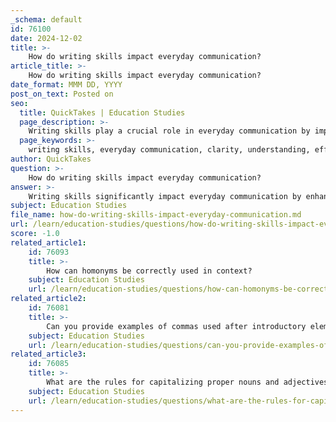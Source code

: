 ```yaml
---
_schema: default
id: 76100
date: 2024-12-02
title: >-
    How do writing skills impact everyday communication?
article_title: >-
    How do writing skills impact everyday communication?
date_format: MMM DD, YYYY
post_on_text: Posted on
seo:
  title: QuickTakes | Education Studies
  page_description: >-
    Writing skills play a crucial role in everyday communication by improving clarity, understanding, and effectiveness in conveying messages, thus enhancing personal and professional interactions.
  page_keywords: >-
    writing skills, everyday communication, clarity, understanding, effective messaging, personal interactions, professional interactions, adaptability, digital communication, audience awareness, critical thinking, information retention, academic writing, interpersonal communication
author: QuickTakes
question: >-
    How do writing skills impact everyday communication?
answer: >-
    Writing skills significantly impact everyday communication by enhancing clarity, understanding, and effectiveness in conveying messages. Strong writing abilities enable individuals to articulate their ideas and opinions clearly and concisely, which is essential for both personal and professional interactions. When writing is clear, it facilitates better understanding and collaboration among individuals, making it easier for readers to absorb the intended message.\n\nIn various contexts, such as writing an informative report for a professional audience or composing a casual email to friends, the approach to writing may differ. Understanding the purpose and audience of the communication ensures that the writing is relevant and engaging. This adaptability is crucial in today's digital landscape, where effective written communication across social media, blog posts, and other platforms allows individuals and organizations to connect with their target audience and project a professional image.\n\nMoreover, writing skills contribute to critical thinking and retention of information. Clear writing not only conveys information but also enhances the writer's ability to think critically about the subject matter. This is particularly important in educational settings, where students transition from oral communication to developing their writing skills throughout their academic journey.\n\nIn summary, effective writing skills are vital for successful communication in everyday life. They improve interpersonal interactions, facilitate coworker collaborations, and enhance overall success in various endeavors. As such, investing time in developing writing skills can lead to significant personal and professional growth.
subject: Education Studies
file_name: how-do-writing-skills-impact-everyday-communication.md
url: /learn/education-studies/questions/how-do-writing-skills-impact-everyday-communication
score: -1.0
related_article1:
    id: 76093
    title: >-
        How can homonyms be correctly used in context?
    subject: Education Studies
    url: /learn/education-studies/questions/how-can-homonyms-be-correctly-used-in-context
related_article2:
    id: 76081
    title: >-
        Can you provide examples of commas used after introductory elements?
    subject: Education Studies
    url: /learn/education-studies/questions/can-you-provide-examples-of-commas-used-after-introductory-elements
related_article3:
    id: 76085
    title: >-
        What are the rules for capitalizing proper nouns and adjectives?
    subject: Education Studies
    url: /learn/education-studies/questions/what-are-the-rules-for-capitalizing-proper-nouns-and-adjectives
---
```


&nbsp;